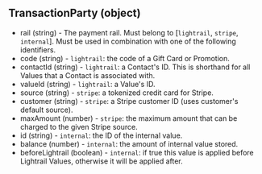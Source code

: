 ## TransactionParty (object)
+ rail (string) - The payment rail. Must belong to [`lightrail`, `stripe`, `internal`]. Must be used in combination with one of the following identifiers.
+ code (string) - `lightrail`: the code of a Gift Card or Promotion.
+ contactId (string) - `lightrail`: a Contact's ID.  This is shorthand for all Values that a Contact is associated with.
+ valueId (string) - `lightrail`: a Value's ID.
+ source (string) - `stripe`: a tokenized credit card for Stripe.  
+ customer (string) - `stripe`: a Stripe customer ID (uses customer's default source).  
+ maxAmount (number) - `stripe`: the maximum amount that can be charged to the given Stripe source.  
+ id (string) - `internal`: the ID of the internal value.
+ balance (number) - `internal`: the amount of internal value stored.
+ beforeLightrail (boolean) - `internal`: if true this value is applied before Lightrail Values, otherwise it will be applied after.
